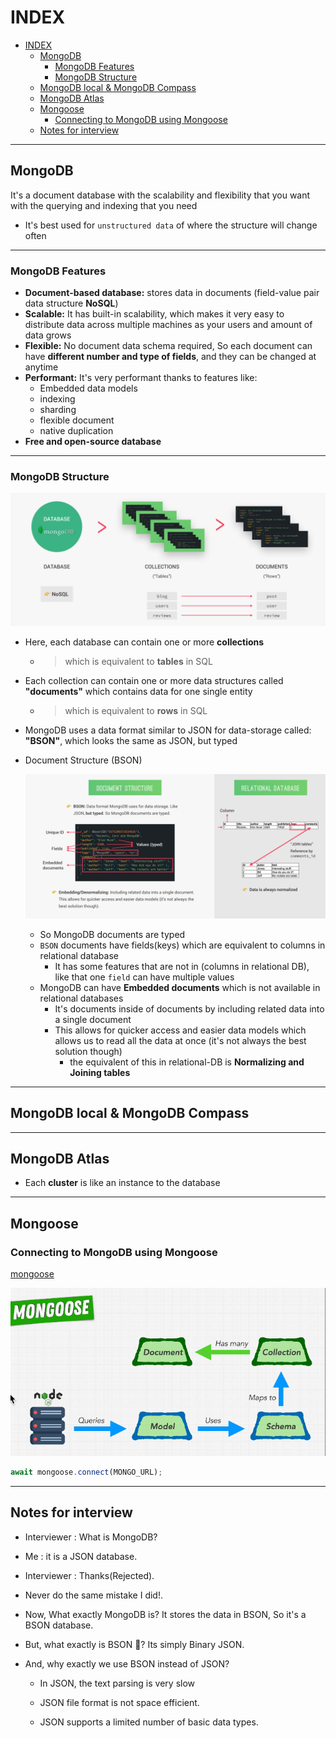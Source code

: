 # INDEX

- [INDEX](#index)
  - [MongoDB](#mongodb)
    - [MongoDB Features](#mongodb-features)
    - [MongoDB Structure](#mongodb-structure)
  - [MongoDB local \& MongoDB Compass](#mongodb-local--mongodb-compass)
  - [MongoDB Atlas](#mongodb-atlas)
  - [Mongoose](#mongoose)
    - [Connecting to MongoDB using Mongoose](#connecting-to-mongodb-using-mongoose)
  - [Notes for interview](#notes-for-interview)

---

## MongoDB

It's a document database with the scalability and flexibility that you want with the querying and indexing that you need

- It's best used for `unstructured data` of where the structure will change often

---

### MongoDB Features

- **Document-based database:** stores data in documents (field-value pair data structure **NoSQL**)
- **Scalable:** It has built-in scalability, which makes it very easy to distribute data across multiple machines as your users and amount of data grows
- **Flexible:** No document data schema required, So each document can have **different number and type of fields**, and they can be changed at anytime
- **Performant:** It's very performant thanks to features like:
  - Embedded data models
  - indexing
  - sharding
  - flexible document
  - native duplication
- **Free and open-source database**

---

### MongoDB Structure

![MongoDB Structure](./img/mongo-1.png)

- Here, each database can contain one or more **collections**
  - > which is equivalent to **tables** in SQL
- Each collection can contain one or more data structures called **"documents"** which contains data for one single entity

  - > which is equivalent to **rows** in SQL

- MongoDB uses a data format similar to JSON for data-storage called: **"BSON"**, which looks the same as JSON, but typed

- Document Structure (BSON)

  ![MongoDB Structure](./img/mongo-2.png)

  - So MongoDB documents are typed
  - `BSON` documents have fields(keys) which are equivalent to columns in relational database
    - It has some features that are not in (columns in relational DB), like that one `field` can have multiple values
  - MongoDB can have **Embedded documents** which is not available in relational databases
    - It's documents inside of documents by including related data into a single document
    - This allows for quicker access and easier data models which allows us to read all the data at once (it's not always the best solution though)
      - the equivalent of this in relational-DB is **Normalizing and Joining tables**

---

## MongoDB local & MongoDB Compass

---

## MongoDB Atlas

- Each **cluster** is like an instance to the database

---

## Mongoose

### Connecting to MongoDB using Mongoose

[mongoose](https://www.npmjs.com/package/mongoose)

![mongoose](./img/mongoose.PNG)

```js
await mongoose.connect(MONGO_URL);
```

---

## Notes for interview

- Interviewer : What is MongoDB?

- Me : it is a JSON database.

- Interviewer : Thanks(Rejected).

- Never do the same mistake I did!.

- Now, What exactly MongoDB is?
  It stores the data in BSON,
  So it's a BSON database.

- But, what exactly is BSON 🤔?
  Its simply Binary JSON.

- And, why exactly we use BSON instead of JSON?

  - In JSON, the text parsing is very slow

  - JSON file format is not space efficient.

  - JSON supports a limited number of basic data types.
